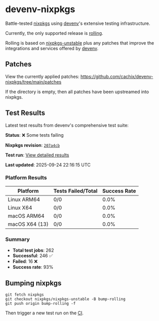 # devenv-nixpkgs

Battle-tested [nixpkgs](https://github.com/NixOS/nixpkgs) using [devenv](https://devenv.sh/)'s extensive testing infrastructure.

Currently, the only supported release is [rolling](https://github.com/cachix/devenv-nixpkgs/tree/rolling).

Rolling is based on [nixpkgs-unstable](https://github.com/NixOS/nixpkgs/tree/nixpkgs-unstable)
plus any patches that improve the integrations and services offered by [devenv](https://github.com/cachix/devenv).

## Patches

View the currently applied patches: https://github.com/cachix/devenv-nixpkgs/tree/main/patches

If the directory is empty, then all patches have been upstreamed into nixpkgs.

## Test Results

Latest test results from devenv's comprehensive test suite:

<!-- TEST_RESULTS_START -->
**Status**: ❌ Some tests failing

**Nixpkgs revision**: [`207a4cb`](https://github.com/NixOS/nixpkgs/commit/207a4cb0e1253c7658c6736becc6eb9cace1f25f)

**Test run**: [View detailed results](https://github.com/cachix/devenv-nixpkgs/actions/runs/17910388640)

**Last updated**: 2025-09-24 22:16:15 UTC

### Platform Results

| Platform | Tests Failed/Total | Success Rate |
|----------|-------------------|--------------|
| Linux ARM64 | 0/0 | 0.0% |
| Linux X64 | 0/0 | 0.0% |
| macOS ARM64 | 0/0 | 0.0% |
| macOS X64 (13) | 0/0 | 0.0% |

### Summary

- **Total test jobs**: 262
- **Successful**: 246 ✅
- **Failed**: 16 ❌
- **Success rate**: 93%

<!-- TEST_RESULTS_END -->




## Bumping nixpkgs

```
git fetch nixpkgs
git checkout nixpkgs/nixpkgs-unstable -B bump-rolling
git push origin bump-rolling -f
```

Then trigger a new test run on the [CI](https://github.com/cachix/devenv-nixpkgs/actions/workflows/devenv.yml).

